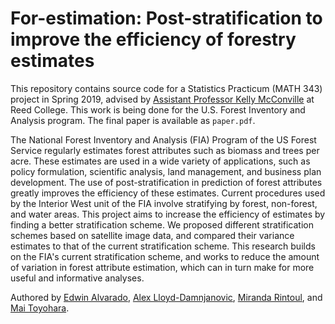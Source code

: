 # For-estimation: Post-stratification to improve the efficiency of forestry estimates

This repository contains source code for a Statistics Practicum (MATH 343) project in Spring 2019, advised by [Assistant Professor Kelly McConville](https://github.com/mcconvil) at Reed College.  This work is being done for the U.S. Forest Inventory and Analysis program. The final paper is available as `paper.pdf`.

The National Forest Inventory and Analysis (FIA) Program of the US Forest Service regularly estimates forest attributes such as biomass and trees per acre. These estimates are used in a wide variety of applications, such as policy formulation, scientific analysis, land management, and business plan development. The use of post-stratification in prediction of forest attributes greatly improves the efficiency of these estimates. Current procedures used by the Interior West unit of the FIA involve stratifying by forest, non-forest, and water areas. This project aims to increase the efficiency of estimates by finding a better stratification scheme. We proposed different stratification schemes based on satellite image data, and compared their variance estimates to that of the current stratification scheme. This research builds on the FIA's current stratification scheme, and works to reduce the amount of variation in forest attribute estimation, which can in turn make for more useful and informative analyses.

Authored by [Edwin Alvarado](https://github.com/ealvarado570), [Alex Lloyd-Damnjanovic](https://github.com/alexlloyddamnjanovic), [Miranda Rintoul](https://github.com/MirandaRintoul), and [Mai Toyohara](https://github.com/mtoyohara).